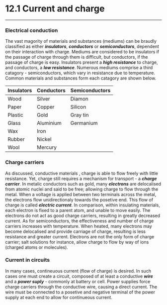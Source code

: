 # 12.1 Current and charge
---

### Electrical conduction
The vast magority of materials and substances (mediums) can be braudly classified as either **_insulators_**, **_conductors_** or **_semiconductors_**, dependent on their interaction with charge. Mediums are considered to be insulators if the passage of charge through them is difficult, but conductors, if the passage of charge is easy. Insulators present a **_high resistance_** to charge, and conductors, a **_low resistance_**. Numerous mediums comprise a third catagory - semiconductors, which vary in resistance due to temperature. Common materials and substances form each catagory are shown below.

|Insulators|Conductors|Semiconductors|
|----------|----------|--------------|
|Wood      |Silver    |Diamon        |
|Paper     |Copper    |Silicon       |
|Plastic   |Gold      |Gray tin      |
|Glass     |Aluminium |Germanium     |
|Wax       |Iron      |              |
|Rubber    |Nickel    |              |
|Wool      |Mercury   |              |

### Charge carriers
As discussed, conductive materials , charge is able to flow freely with little resistance. Yet, charge still requires a mechanism for transport - a **_charge carrier_**. In metalic conductors such as gold, many **_electrons_** are delocalised from atomic nuclei and said to be free; allowing charge to flow through the metal. When a voltage is applied between two terminals across the metal, the electrons flow unidirectionaly towards the posetive end. This flow of charge is called **_electric current_**. 
In comparison, within insulating materials, each electron is fixed to a parent atom, and unable to move easily. The electrons do not act as good charge carriers, resulting in greatly decreased current.
As for semiconductors, the effectiveness and number of charge carriers increases with temperature. When heated, many electrons may become delocalised and provide carriage of charge, resulting is less resistance and greater current.
Electrons are not the only form of charge carrier; salt solutions for instance, allow charge to flow by way of ions (charged atoms or molecules).

### Current in circuits
In many cases, contineuous current (flow of charge) is desired. In such cases one must create a circuit, composed of at least a conductive **_wire_** and a **_power suply_** - commonly at battery or cell. Power supplies force charge carriers through the conductive wire, causing a direct current. The wire must be connected to a posetive and negative terminal of the power supply at each end to allow for continueous current.


